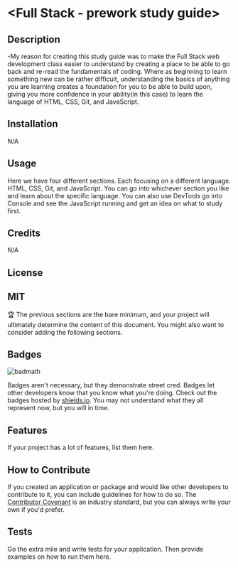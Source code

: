 # <Full Stack - prework study guide>

## Description


-My reason for creating this study guide was to make the Full Stack web development class easier to understand by creating
a place to be able to go back and re-read the fundamentals of coding. Where as beginning to learn something new can be rather difficult, understanding the basics of anything you are learning creates a foundation for you to be able to build upon,  giving you more confidence in your ability(in this case) to learn the language of HTML, CSS, Git, and JavaScript.


## Installation

N/A

## Usage

Here we have four different sections. Each focusing on a different language. HTML, CSS, Git, and JavaScript. You can go into whichever section you like and learn about the specific language. You can also use DevTools go into Console and see the JavaScript running and get an idea on what to study first.

## Credits

N/A

## License

MIT
---

🏆 The previous sections are the bare minimum, and your project will ultimately determine the content of this document. You might also want to consider adding the following sections.

## Badges

![badmath](https://img.shields.io/github/languages/top/nielsenjared/badmath)

Badges aren't necessary, but they demonstrate street cred. Badges let other developers know that you know what you're doing. Check out the badges hosted by [shields.io](https://shields.io/). You may not understand what they all represent now, but you will in time.

## Features

If your project has a lot of features, list them here.

## How to Contribute

If you created an application or package and would like other developers to contribute to it, you can include guidelines for how to do so. The [Contributor Covenant](https://www.contributor-covenant.org/) is an industry standard, but you can always write your own if you'd prefer.

## Tests

Go the extra mile and write tests for your application. Then provide examples on how to run them here.
